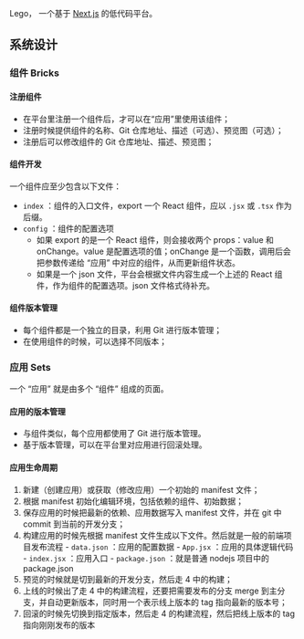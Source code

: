 Lego， 一个基于 [Next.js](https://nextjs.org/) 的低代码平台。

## 系统设计

### 组件 Bricks

#### 注册组件
  - 在平台里注册一个组件后，才可以在“应用”里使用该组件；
  - 注册时候提供组件的名称、Git 仓库地址、描述（可选）、预览图（可选）；
  - 注册后可以修改组件的 Git 仓库地址、描述、预览图；

#### 组件开发
  一个组件应至少包含以下文件：
  - `index` ：组件的入口文件，export 一个 React 组件，应以 `.jsx` 或 `.tsx` 作为后缀。
  - `config` ：组件的配置选项
    - 如果 export 的是一个 React 组件，则会接收两个 props：value 和 onChange。value 是配置选项的值；onChange 是一个函数，调用后会把参数传递给 “应用” 中对应的组件，从而更新组件状态。
    - 如果是一个 json 文件，平台会根据文件内容生成一个上述的 React 组件，作为组件的配置选项。json 文件格式待补充。

#### 组件版本管理
  - 每个组件都是一个独立的目录，利用 Git 进行版本管理；
  - 在使用组件的时候，可以选择不同版本；

### 应用 Sets

一个 “应用” 就是由多个 “组件” 组成的页面。

#### 应用的版本管理
  - 与组件类似，每个应用都使用了 Git 进行版本管理。
  - 基于版本管理，可以在平台里对应用进行回滚处理。

#### 应用生命周期
  1. 新建（创建应用）或获取（修改应用）一个初始的 manifest 文件；
  2. 根据 manifest 初始化编辑环境，包括依赖的组件、初始数据；
  3. 保存应用的时候把最新的依赖、应用数据写入 manifest 文件，并在 git 中 commit 到当前的开发分支；
  4. 构建应用的时候先根据 manifest 文件生成以下文件。然后就是一般的前端项目发布流程
    - `data.json` ：应用的配置数据
    - `App.jsx` ：应用的具体逻辑代码
    - `index.jsx` ：应用入口
    - `package.json` ：就是普通 nodejs 项目中的 package.json
  5. 预览的时候就是切到最新的开发分支，然后走 4 中的构建；
  6. 上线的时候出了走 4 中的构建流程，还要把需要发布的分支 merge 到主分支，并自动更新版本，同时用一个表示线上版本的 tag 指向最新的版本号；
  7. 回滚的时候先切换到指定版本，然后走 4 的构建流程，然后把线上版本的 tag 指向刚刚发布的版本
